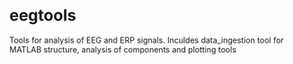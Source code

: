 # eegtools
Tools for analysis of EEG and ERP signals. Inculdes data_ingestion tool for MATLAB structure, analysis of components and plotting tools
